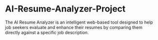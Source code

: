 # AI-Resume-Analyzer-Project
The AI Resume Analyzer is an intelligent web-based tool designed to help job seekers evaluate and enhance their resumes by comparing them directly against a specific job description.
